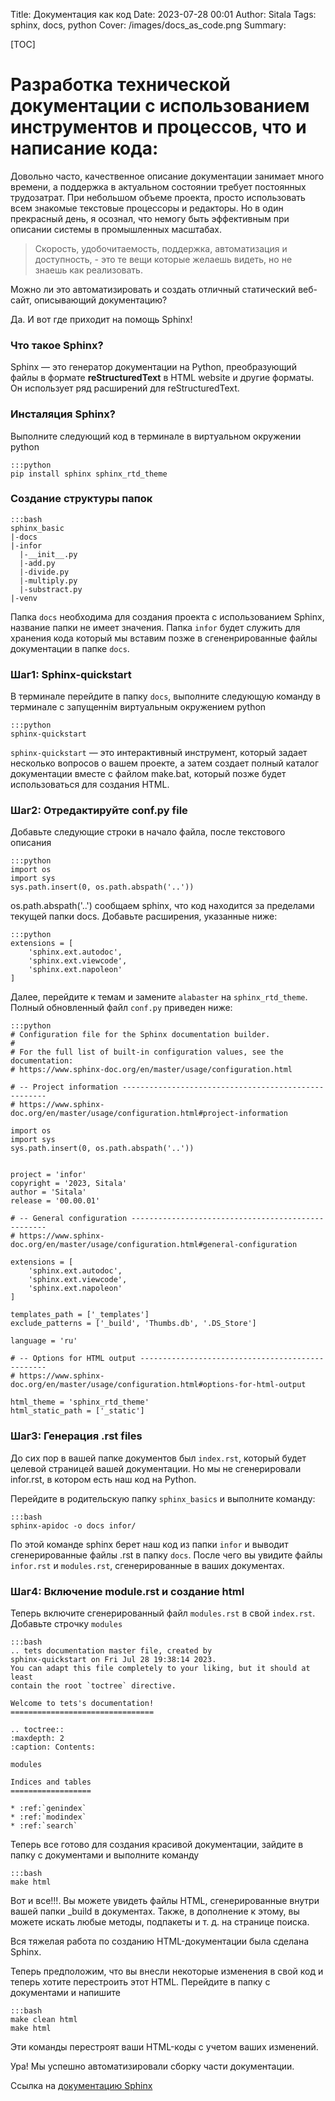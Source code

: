Title: Документация как код 
Date: 2023-07-28 00:01
Author: Sitala
Tags: sphinx, docs, python 
Cover: /images/docs_as_code.png
Summary:

[TOC]

# Разработка технической документации с использованием инструментов и процессов, что и написание кода:

Довольно часто, качественное описание документации занимает много времени, а поддержка в актуальном состоянии требует постоянных трудозатрат. При небольшом объеме проекта, просто использовать всем знакомые текстовые процессоры и редакторы. Но в один прекрасный день, я осознал, что немогу быть эффективным при описании системы в промышленных масштабах. 

>Скорость, удобочитаемость, поддержка, автоматизация и доступность, - это те вещи которые желаешь видеть, но не знаешь как реализовать.

Можно ли это автоматизировать и создать отличный статический веб-сайт, описывающий документацию? 

Да. И вот где приходит на помощь Sphinx!

### Что такое Sphinx?

Sphinx — это генератор документации на Python, преобразующий файлы в формате **reStructuredText** в HTML website и другие форматы. Он использует ряд расширений для reStructuredText.

### Инсталяция Sphinx?

Выполните следующий код в терминале в виртуальном окружении python

	:::python
    pip install sphinx sphinx_rtd_theme

### Создание структуры папок

	:::bash
    sphinx_basic
    |-docs
    |-infor
      |-__init__.py
      |-add.py
      |-divide.py
      |-multiply.py
      |-substract.py
    |-venv

Папка `docs` необходима для создания проекта с использованием Sphinx, название папки не имеет значения. Папка `infor` будет служить для хранения кода который мы вставим позже в сгененрированные файлы документации в папке `docs`.

### Шаг1: Sphinx-quickstart

В терминале перейдите в папку `docs`, выполните следующую команду в терминале с запущеннім виртуальным окружением python

    :::python
    sphinx-quickstart

`sphinx-quickstart` — это интерактивный инструмент, который задает несколько вопросов о вашем проекте, а затем создает полный каталог документации вместе с файлом make.bat, который позже будет использоваться для создания HTML.

### Шаг2: Отредактируйте conf.py file

Добавьте следующие строки в начало файла, после текстового описания

	:::python
    import os
    import sys
    sys.path.insert(0, os.path.abspath('..'))

os.path.abspath('..') сообщаем sphinx, что код находится за пределами текущей папки docs.
Добавьте расширения, указанные ниже:

    :::python
    extensions = [
        'sphinx.ext.autodoc',
        'sphinx.ext.viewcode',
        'sphinx.ext.napoleon'
    ]

Далее, перейдите к темам и замените `alabaster` на `sphinx_rtd_theme`. Полный обновленный файл `conf.py` приведен ниже:

    :::python
    # Configuration file for the Sphinx documentation builder.
    #
    # For the full list of built-in configuration values, see the documentation:
    # https://www.sphinx-doc.org/en/master/usage/configuration.html

    # -- Project information -----------------------------------------------------
    # https://www.sphinx-doc.org/en/master/usage/configuration.html#project-information

    import os
    import sys
    sys.path.insert(0, os.path.abspath('..'))


    project = 'infor'
    copyright = '2023, Sitala'
    author = 'Sitala'
    release = '00.00.01'

    # -- General configuration ---------------------------------------------------
    # https://www.sphinx-doc.org/en/master/usage/configuration.html#general-configuration

    extensions = [
        'sphinx.ext.autodoc',
        'sphinx.ext.viewcode',
        'sphinx.ext.napoleon'
    ]

    templates_path = ['_templates']
    exclude_patterns = ['_build', 'Thumbs.db', '.DS_Store']

    language = 'ru'

    # -- Options for HTML output -------------------------------------------------
    # https://www.sphinx-doc.org/en/master/usage/configuration.html#options-for-html-output

    html_theme = 'sphinx_rtd_theme'
    html_static_path = ['_static']


### Шаг3: Генерация .rst files

До сих пор в вашей папке документов был `index.rst`, который будет целевой страницей вашей документации. Но мы не сгенерировали infor.rst, в котором есть наш код на Python.

Перейдите в родительскую папку `sphinx_basics` и выполните команду:

    :::bash
    sphinx-apidoc -o docs infor/


По этой команде sphinx берет наш код из папки `infor` и выводит сгенерированные файлы .rst в папку `docs`. После чего вы увидите файлы `infor.rst` и `modules.rst`, сгенерированные в ваших документах.

### Шаг4: Включение module.rst и создание html

Теперь включите сгенерированный файл `modules.rst` в свой `index.rst`. Добавьте строчку `modules`

    :::bash
    .. tets documentation master file, created by
    sphinx-quickstart on Fri Jul 28 19:38:14 2023.
    You can adapt this file completely to your liking, but it should at least
    contain the root `toctree` directive.

    Welcome to tets's documentation!
    ================================

    .. toctree::
    :maxdepth: 2
    :caption: Contents:

    modules

    Indices and tables
    ==================

    * :ref:`genindex`
    * :ref:`modindex`
    * :ref:`search`


Теперь все готово для создания красивой документации, зайдите в папку с документами и выполните команду

    :::bash
    make html

Вот и все!!!. Вы можете увидеть файлы HTML, сгенерированные внутри вашей папки _build в документах. Также, в дополнение к этому, вы можете искать любые методы, подпакеты и т. д. на странице поиска. 

Вся тяжелая работа по созданию HTML-документации была сделана Sphinx.

Теперь предположим, что вы внесли некоторые изменения в свой код и теперь хотите перестроить этот HTML. Перейдите в папку с документами и напишите

    :::bash
    make clean html
    make html

Эти команды перестроят ваши HTML-коды с учетом ваших изменений.

Ура! Мы успешно автоматизировали сборку части документации.

Ссылка на [документацию Sphinx][1]

[1]:https://www.sphinx-doc.org/en/master/index.html